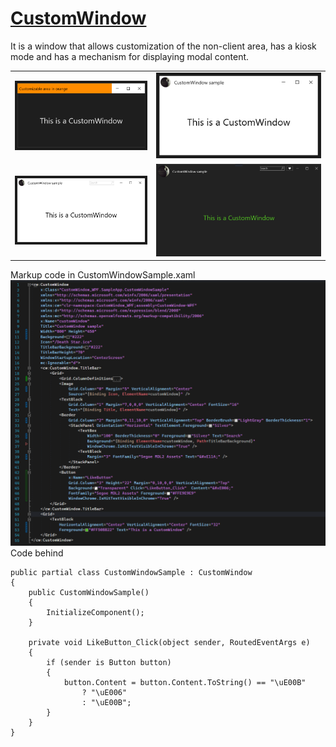 ﻿# [CustomWindow](Docs/CustomWindow.md)
It is a window that allows customization of the non-client area, has a kiosk mode and has a mechanism for displaying modal content.

<table>
  <tr>
    <td>
        <img src="Images/CustomWindow v1 Customizable area in orange.png" style="width:100%;height: auto;" />
    </td>
    <td>
        <img src="Images/CustomWindow v1 CustomWindow sample1.png" style="width:100%;height: auto;" />
    </td>
  </tr>

  <tr>
    <td>
        <img src="Images/CustomWindow v1 CustomWindow search.png" style="width:100%;height: auto;" />
    </td>
    <td>
        <img src="Images/CustomWindow v2 dark with search and like button.png" style="width:100%;height: auto;" />
    </td>
  </tr>
  <!--<tr>
    <td colspan="2">
        <img src="Images/CustomWindow v1 CustomWindow search xaml.png" />
    </td>
  </tr>-->
<table>



Markup code in CustomWindowSample.xaml
![Custom Window V2 Markup Code](Images/CustomWindow%20v2%20markup%20code.png)
  Code behind


    public partial class CustomWindowSample : CustomWindow
    {
        public CustomWindowSample()
        {
            InitializeComponent();
        }

        private void LikeButton_Click(object sender, RoutedEventArgs e)
        {
            if (sender is Button button)
            {
                button.Content = button.Content.ToString() == "\uE00B"
                    ? "\uE006"
                    : "\uE00B";
            }
        }
    }
